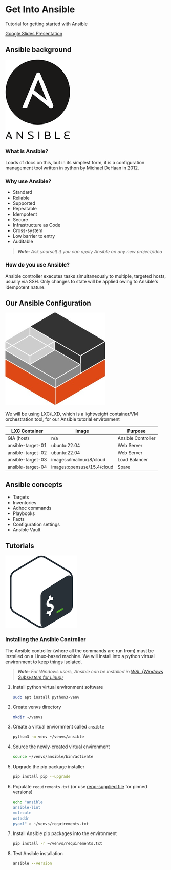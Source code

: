 # Get Into Ansible

Tutorial for getting started with Ansible

[Google Slides Presentation](https://docs.google.com/presentation/d/1fnMS3VxOudrA15qwDTQke1pFauohJyUHyLjIuDcitpE/edit?usp=sharing)

## Ansible background

![alt text](images/Ansible.png "Ansible Logo")

### What is Ansible?

Loads of docs on this, but in its simplest form, it is a configuration management tool written in python by Michael DeHaan in 2012.

### Why use Ansible?

* Standard
* Reliable
* Supported
* Repeatable
* Idempotent
* Secure
* Infrastructure as Code
* Cross-system
* Low barrier to entry
* Auditable

> _**Note**: Ask yourself if you can apply Ansible on any new project/idea_

### How do you use Ansible?

Ansible controller executes tasks simultaneously to multiple, targeted hosts, usually via SSH. Only changes to state will be applied owing to Ansible's idempotent nature.

## Our Ansible Configuration

![alt text](images/LXD.png "LXC Logo")

We will be using LXC/LXD, which is a lightweight container/VM orchestration tool, for our Ansible tutorial environment

LXC Container     | Image                      | Purpose
------------------|----------------------------|--------
GIA (host)        | n/a                        | Ansible Controller
ansible-target-01 | ubuntu:22.04               | Web Server
ansible-target-02 | ubuntu:22.04               | Web Server
ansible-target-03 | images:almalinux/8/cloud   | Load Balancer
ansible-target-04 | images:opensuse/15.4/cloud | Spare

## Ansible concepts

* Targets
* Inventories
* Adhoc commands
* Playbooks
* Facts
* Configuration settings
* Ansible Vault

## Tutorials

![alt text](images/Bash.png "Bash Logo")

### Installing the Ansible Controller

The Ansible controller (where all the commands are run from) must be installed on a Linux-based machine. We will install into a python virtual environment to keep things isolated.

> _**Note**: For Windows users, Ansible can be installed in [WSL (Windows Subsystem for Linux)](https://learn.microsoft.com/en-us/windows/wsl/install)_

1. Install python virtual environment software
    ```bash
    sudo apt install python3-venv
    ```
1. Create venvs directory
    ```bash
    mkdir ~/venvs
    ```
1. Create a virtual enviornment called `ansible`
    ```bash
    python3 -m venv ~/venvs/ansible
    ```
1. Source the newly-created virtual environment
    ```bash
    source ~/venvs/ansible/bin/activate
    ```
1. Upgrade the pip package installer
    ```bash
    pip install pip --upgrade
    ```
1. Populate `requirements.txt` (or use [repo-supplied file](requirements.txt) for pinned versions)
    ```bash
    echo "ansible
    ansible-lint
    molecule
    netaddr
    pyaml" > ~/venvs/requirements.txt
    ```
1. Install Ansible pip packages into the environment
    ```bash
    pip install -r ~/venvs/requirements.txt
    ```
1. Test Ansible installation
    ```bash
    ansible --version
    ```
